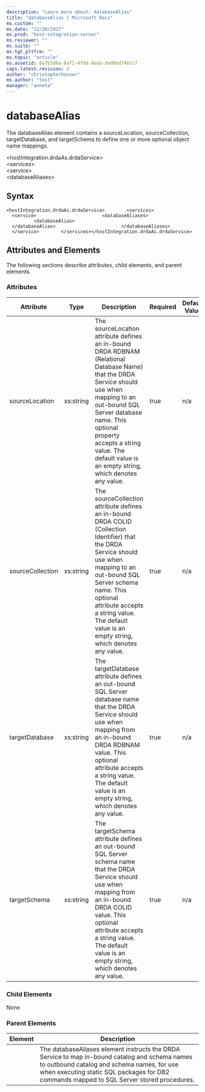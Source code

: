 ```yaml
---
description: "Learn more about: databaseAlias"
title: "databaseAlias | Microsoft Docs"
ms.custom: ""
ms.date: "11/30/2017"
ms.prod: "host-integration-server"
ms.reviewer: ""
ms.suite: ""
ms.tgt_pltfrm: ""
ms.topic: "article"
ms.assetid: 6a7b3d6a-8af1-4f0d-8eda-dad0ad7461c7
caps.latest.revision: 2
author: "christopherhouser"
ms.author: "test"
manager: "anneta"
---
```

# databaseAlias
The databaseAlias element contains a sourceLocation, sourceCollection, targetDatabase, and targetSchema to define one or more optional object name mappings.  
  
 \<hostIntegration.drdaAs.drdaService>  
\<services>  
\<service>  
\<databaseAliases>  
  
## Syntax  
  
```  
<hostIntegration.drdaAs.drdaService>        <services>                <service>                        <databaseAliases>                                <databaseAlias>                                </databaseAlias>                        </databaseAliases>                </service>        </services></hostIntegration.drdaAs.drdaService>  
```  
  
## Attributes and Elements  
 The following sections describe attributes, child elements, and parent elements.  
  
### Attributes  
  
|Attribute|Type|Description|Required|Default Value|  
|---------------|----------|-----------------|--------------|-------------------|  
|sourceLocation|xs:string|The sourceLocation attribute defines an in-bound DRDA RDBNAM (Relational Database Name) that the DRDA Service should use when mapping to an out-bound SQL Server database name. This optional property accepts a string value. The default value is an empty string, which denotes any value.|true|n/a|  
|sourceCollection|xs:string|The sourceCollection attribute defines an in-bound DRDA COLID (Collection Identifier) that the DRDA Service should use when mapping to an out-bound SQL Server schema name. This optional attribute accepts a string value. The default value is an empty string, which denotes any value.|true|n/a|  
|targetDatabase|xs:string|The targetDatabase attribute defines an out-bound SQL Server database name that the DRDA Service should use when mapping from an in-bound DRDA RDBNAM value. This optional attribute accepts a string value. The default value is an empty string, which denotes any value.|true|n/a|  
|targetSchema|xs:string|The targetSchema attribute defines an out-bound SQL Server schema name that the DRDA Service should use when mapping from an in-bound DRDA COLID value. This optional attribute accepts a string value. The default value is an empty string, which denotes any value.|true|n/a|  
  
### Child Elements  
 None  
  
### Parent Elements  
  
|Element|Description|  
|-------------|-----------------|  
||The databaseAliases element instructs the DRDA Service to map in-bound catalog and schema names to outbound catalog and schema names, for use when executing static SQL packages for DB2 commands mapped to SQL Server stored procedures.|
